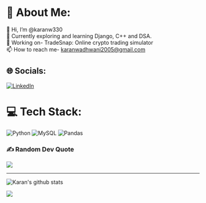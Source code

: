 
# 💫 About Me:
👋 Hi, I’m @karanw330<br>🔭 Currently exploring and learning Django, C++ and DSA.<br>💼 Working on- TradeSnap: Online crypto trading simulator<br>📫 How to reach me- karanwadhwani2005@gmail.com<br>


## 🌐 Socials:
[![LinkedIn](https://img.shields.io/badge/LinkedIn-%230077B5.svg?logo=linkedin&logoColor=white)](https://linkedin.com/in/https://www.linkedin.com/in/karan-wadhwani-b55073274) 

# 💻 Tech Stack:
![Python](https://img.shields.io/badge/python-3670A0?style=for-the-badge&logo=python&logoColor=ffdd54) ![MySQL](https://img.shields.io/badge/mysql-4479A1.svg?style=for-the-badge&logo=mysql&logoColor=white) ![Pandas](https://img.shields.io/badge/pandas-%23150458.svg?style=for-the-badge&logo=pandas&logoColor=white)

### ✍️ Random Dev Quote
![](https://quotes-github-readme.vercel.app/api?type=horizontal&theme=radical)

---
![Karan's github stats](https://github-readme-stats.vercel.app/api?username=karanw330&show_icons=true&hide_border=true)

[![](https://visitcount.itsvg.in/api?id=karanw330&icon=0&color=0)](https://visitcount.itsvg.in)



